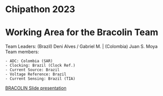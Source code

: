 # Chipathon 2023 
# Working Area for the Bracolin Team
Team Leaders: (Brazil) Deni Alves / Gabriel M. | (Colombia) Juan S. Moya
Team members:

    - ADC: Colombia (SAR)	
    - Clocking: Brazil (Clock Ref.) 
    - Current Source: Brazil
    - Voltage Reference: Brazil
    - Current Sensing: Brazil (TIA)
    
[BRACOLIN Slide presentation](https://docs.google.com/presentation/d/1iIIuWxDULkuIupzypLsfGI96Au4B5P6BPbgq90l5cP4/edit?usp=sharing)
